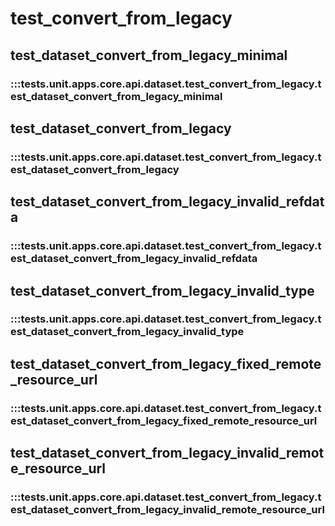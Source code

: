 # test_convert_from_legacy

## test_dataset_convert_from_legacy_minimal

### :::tests.unit.apps.core.api.dataset.test_convert_from_legacy.test_dataset_convert_from_legacy_minimal

## test_dataset_convert_from_legacy

### :::tests.unit.apps.core.api.dataset.test_convert_from_legacy.test_dataset_convert_from_legacy

## test_dataset_convert_from_legacy_invalid_refdata

### :::tests.unit.apps.core.api.dataset.test_convert_from_legacy.test_dataset_convert_from_legacy_invalid_refdata

## test_dataset_convert_from_legacy_invalid_type

### :::tests.unit.apps.core.api.dataset.test_convert_from_legacy.test_dataset_convert_from_legacy_invalid_type

## test_dataset_convert_from_legacy_fixed_remote_resource_url

### :::tests.unit.apps.core.api.dataset.test_convert_from_legacy.test_dataset_convert_from_legacy_fixed_remote_resource_url

## test_dataset_convert_from_legacy_invalid_remote_resource_url

### :::tests.unit.apps.core.api.dataset.test_convert_from_legacy.test_dataset_convert_from_legacy_invalid_remote_resource_url


